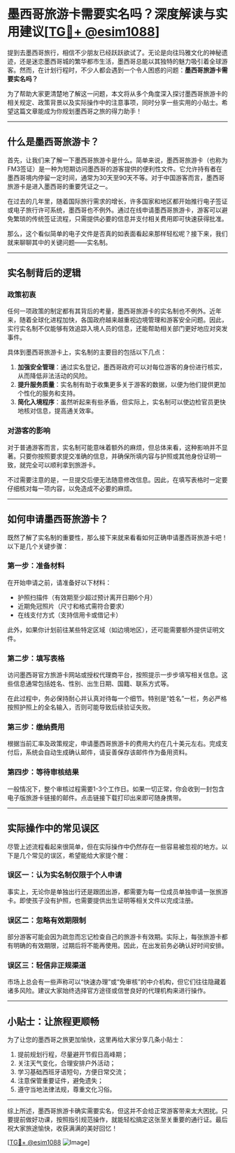 # 墨西哥旅游卡需要实名吗？深度解读与实用建议[[TG💪+ @esim1088](https://t.me/s/esim1088)]

提到去墨西哥旅行，相信不少朋友已经跃跃欲试了。无论是向往玛雅文化的神秘遗迹，还是迷恋墨西哥城的繁华都市生活，墨西哥总能以其独特的魅力吸引着全球游客。然而，在计划行程时，不少人都会遇到一个令人困惑的问题：**墨西哥旅游卡需要实名吗？**

为了帮助大家更清楚地了解这一问题，本文将从多个角度深入探讨墨西哥旅游卡的相关规定、政策背景以及实际操作中的注意事项，同时分享一些实用的小贴士。希望这篇文章能成为你规划墨西哥之旅的得力助手！

---

## 什么是墨西哥旅游卡？

首先，让我们来了解一下墨西哥旅游卡是什么。简单来说，墨西哥旅游卡（也称为FM3签证）是一种为短期访问墨西哥的游客提供的便利性文件。它允许持有者在墨西哥境内停留一定时间，通常为30天至90天不等。对于中国游客而言，墨西哥旅游卡是进入墨西哥的重要凭证之一。

在过去的几年里，随着国际旅行需求的增长，许多国家和地区都开始推行电子签证或电子旅行许可系统，墨西哥也不例外。通过在线申请墨西哥旅游卡，游客可以避免繁琐的传统签证流程，只需提供必要的信息并支付相关费用即可快速获得批准。

那么，这个看似简单的电子文件是否真的如表面看起来那样轻松呢？接下来，我们就来聊聊其中的关键问题——实名制。

---

## 实名制背后的逻辑

### 政策初衷

任何一项政策的制定都有其背后的考量，墨西哥旅游卡的实名制也不例外。近年来，随着全球化进程加快，各国政府越来越重视边境管理和游客安全问题。因此，实行实名制不仅能够有效追踪入境人员的信息，还能帮助相关部门更好地应对突发事件。

具体到墨西哥旅游卡上，实名制的主要目的包括以下几点：
1. **加强安全管理**：通过实名登记，墨西哥政府可以对每位游客的身份进行核实，从而降低非法活动的风险。
2. **提升服务质量**：实名制有助于收集更多关于游客的数据，以便为他们提供更加个性化的服务和支持。
3. **简化入境程序**：虽然听起来有些矛盾，但实际上，实名制可以使边检官员更快地核对信息，提高通关效率。

### 对游客的影响

对于普通游客而言，实名制可能意味着额外的麻烦，但总体来看，这种影响并不显著。只要你按照要求提交准确的信息，并确保所填内容与护照或其他身份证明一致，就完全可以顺利拿到旅游卡。

不过需要注意的是，一旦提交后便无法随意修改信息。因此，在填写表格时一定要仔细核对每一项内容，以免造成不必要的麻烦。

---

## 如何申请墨西哥旅游卡？

既然了解了实名制的重要性，那么接下来就来看看如何正确申请墨西哥旅游卡吧！以下是几个关键步骤：

### 第一步：准备材料

在开始申请之前，请准备好以下材料：
- 护照扫描件（有效期至少超过预计离开日期6个月）
- 近期免冠照片（尺寸和格式需符合要求）
- 在线支付方式（支持信用卡或借记卡）

此外，如果你计划前往某些特定区域（如边境地区），还可能需要额外提供证明文件。

### 第二步：填写表格

访问墨西哥官方旅游卡网站或授权代理商平台，按照提示一步步填写相关信息。这些信息通常包括姓名、性别、出生日期、国籍、联系方式等。

在此过程中，务必保持耐心并认真对待每一个细节。特别是“姓名”一栏，务必严格按照护照上的全名输入，否则可能导致后续验证失败。

### 第三步：缴纳费用

根据当前汇率及政策规定，申请墨西哥旅游卡的费用大约在几十美元左右。完成支付后，系统会自动生成确认邮件，请妥善保存该邮件作为备用资料。

### 第四步：等待审核结果

一般情况下，整个审核过程需要1-3个工作日。如果一切正常，你会收到一封包含电子版旅游卡链接的邮件。点击链接下载打印出来即可随身携带。

---

## 实际操作中的常见误区

尽管上述流程看起来很简单，但在实际操作中仍然存在一些容易被忽视的地方。以下是几个常见的误区，希望能给大家提个醒：

### 误区一：认为实名制仅限于个人申请

事实上，无论你是单独出行还是跟团出游，都需要为每一位成员单独申请一张旅游卡。即使孩子没有护照，也需要提供出生证明等相关文件以完成注册。

### 误区二：忽略有效期限制

部分游客可能会因为疏忽而忘记检查自己的旅游卡有效期。实际上，每张旅游卡都有明确的有效期限，过期后将不能再使用。因此，在出发前务必确认好时间安排。

### 误区三：轻信非正规渠道

市场上总会有一些声称可以“快速办理”或“免审核”的中介机构，但它们往往隐藏着诸多风险。建议大家始终选择官方途径或信誉良好的代理机构来进行操作。

---

## 小贴士：让旅程更顺畅

为了让您的墨西哥之旅更加愉快，这里再给大家分享几条小贴士：

1. 提前规划行程，尽量避开节假日高峰期；
2. 关注天气变化，合理安排户外活动；
3. 学习基础西班牙语短句，方便日常交流；
4. 注意保管重要证件，避免遗失；
5. 遵守当地法律法规，尊重文化习俗。

---

综上所述，墨西哥旅游卡确实需要实名，但这并不会给正常游客带来太大困扰。只要提前做好功课，按照指引规范操作，就能轻松搞定这张至关重要的通行证。最后祝大家旅途愉快，收获满满的美好回忆！

[[TG💪+ @esim1088](https://t.me/s/esim1088) ![Image](https://i.postimg.cc/4NQfJmqS/Snipaste-2025-05-13-00-14-12.png)]